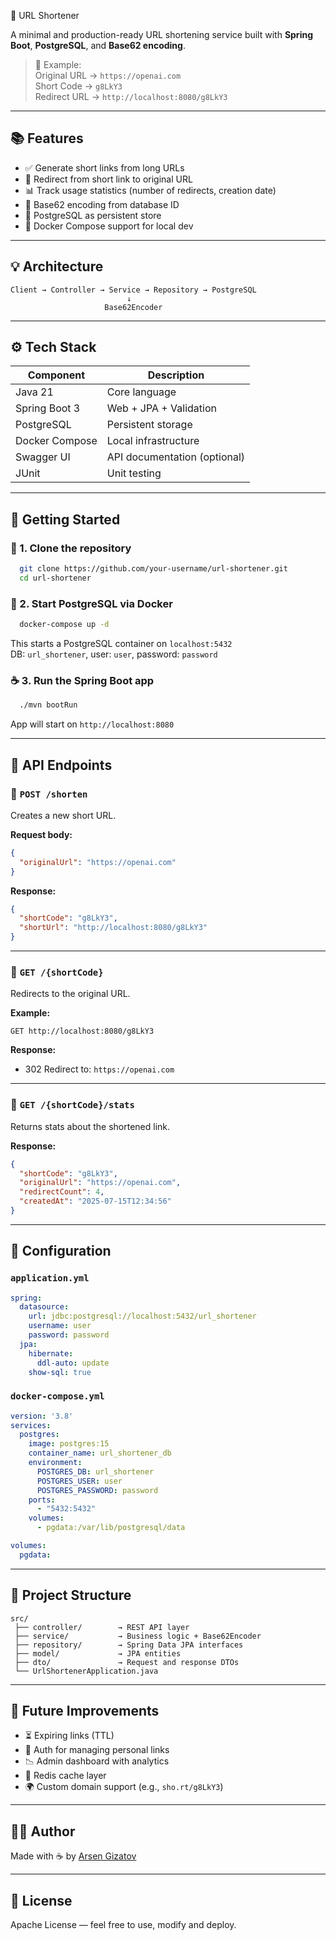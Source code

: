 🔗 URL Shortener

A minimal and production-ready URL shortening service built with **Spring Boot**, **PostgreSQL**, and **Base62 encoding**.

> 🚀 Example:  
> Original URL → `https://openai.com`  
> Short Code → `g8LkY3`  
> Redirect URL → `http://localhost:8080/g8LkY3`

---

## 📚 Features

- ✅ Generate short links from long URLs
- 🔁 Redirect from short link to original URL
- 📊 Track usage statistics (number of redirects, creation date)
- 🔢 Base62 encoding from database ID
- 🐘 PostgreSQL as persistent store
- 🐳 Docker Compose support for local dev

---

## 💡 Architecture

```
Client → Controller → Service → Repository → PostgreSQL
                          ↓
                     Base62Encoder
```

---

## ⚙️ Tech Stack

| Component      | Description                   |
|----------------|-------------------------------|
| Java 21        | Core language                 |
| Spring Boot 3  | Web + JPA + Validation        |
| PostgreSQL     | Persistent storage            |
| Docker Compose | Local infrastructure          |
| Swagger UI     | API documentation (optional)  |
| JUnit          | Unit testing                  |

---

## 🚀 Getting Started

### 📁 1. Clone the repository

```bash
  git clone https://github.com/your-username/url-shortener.git
  cd url-shortener
```

### 🐘 2. Start PostgreSQL via Docker

```bash
  docker-compose up -d
```

This starts a PostgreSQL container on `localhost:5432`  
DB: `url_shortener`, user: `user`, password: `password`

### ☕ 3. Run the Spring Boot app

```bash
  ./mvn bootRun
```

App will start on `http://localhost:8080`

---

## 🧪 API Endpoints

### 🔸 `POST /shorten`

Creates a new short URL.

**Request body:**
```json
{
  "originalUrl": "https://openai.com"
}
```

**Response:**
```json
{
  "shortCode": "g8LkY3",
  "shortUrl": "http://localhost:8080/g8LkY3"
}
```

---

### 🔸 `GET /{shortCode}`

Redirects to the original URL.

**Example:**

```http
GET http://localhost:8080/g8LkY3
```

**Response:**
- 302 Redirect to: `https://openai.com`

---

### 🔸 `GET /{shortCode}/stats`

Returns stats about the shortened link.

**Response:**
```json
{
  "shortCode": "g8LkY3",
  "originalUrl": "https://openai.com",
  "redirectCount": 4,
  "createdAt": "2025-07-15T12:34:56"
}
```

---

## 🧾 Configuration

### `application.yml`

```yaml
spring:
  datasource:
    url: jdbc:postgresql://localhost:5432/url_shortener
    username: user
    password: password
  jpa:
    hibernate:
      ddl-auto: update
    show-sql: true
```

### `docker-compose.yml`

```yaml
version: '3.8'
services:
  postgres:
    image: postgres:15
    container_name: url_shortener_db
    environment:
      POSTGRES_DB: url_shortener
      POSTGRES_USER: user
      POSTGRES_PASSWORD: password
    ports:
      - "5432:5432"
    volumes:
      - pgdata:/var/lib/postgresql/data

volumes:
  pgdata:
```

---

## 📂 Project Structure

```
src/
 ├── controller/        → REST API layer
 ├── service/           → Business logic + Base62Encoder
 ├── repository/        → Spring Data JPA interfaces
 ├── model/             → JPA entities
 ├── dto/               → Request and response DTOs
 └── UrlShortenerApplication.java
```

---

## 🔮 Future Improvements

- ⏳ Expiring links (TTL)
- 🔐 Auth for managing personal links
- 📉 Admin dashboard with analytics
- 🧠 Redis cache layer
- 🌍 Custom domain support (e.g., `sho.rt/g8LkY3`)

---

## 🧑‍💻 Author

Made with ☕️ by [Arsen Gizatov](https://github.com/your-username)

---

## 📜 License

Apache License — feel free to use, modify and deploy.
